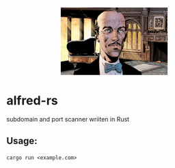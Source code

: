 <p align="center">
  <img src=".assets/alfred.png" alt="Alfred" width="250">
</p>


# alfred-rs
subdomain and port scanner wriiten in Rust

## Usage:
`cargo run <example.com>`
